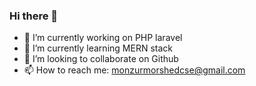 ### Hi there 👋

- 🔭 I’m currently working on PHP laravel
- 🌱 I’m currently learning MERN stack
- 👯 I’m looking to collaborate on Github
- 📫 How to reach me: monzurmorshedcse@gmail.com
